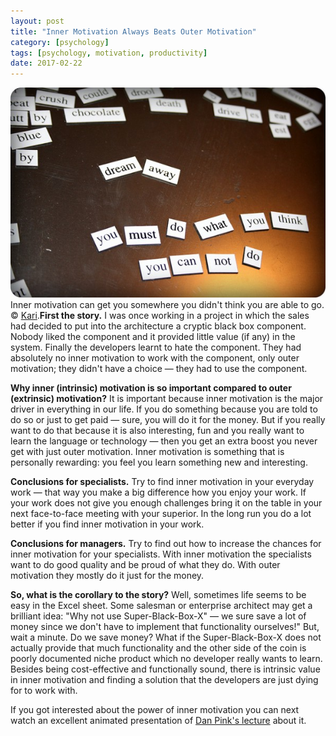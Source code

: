 ```yaml
---
layout: post
title: "Inner Motivation Always Beats Outer Motivation"
category: [psychology]
tags: [psychology, motivation, productivity]
date: 2017-02-22
---
```


  ![](/img/2017-02-22-inner-motivation-always-beats-outer-motivation_img_1.jpeg)Inner motivation can get you somewhere you didn't think you are able to go. © [Kari](https://www.flickr.com/people/designsbykari/).**First the story.** I was once working in a project in which the sales had decided to put into the architecture a cryptic black box component. Nobody liked the component and it provided little value (if any) in the system. Finally the developers learnt to hate the component. They had absolutely no inner motivation to work with the component, only outer motivation; they didn't have a choice — they had to use the component.

**Why inner (intrinsic) motivation is so important compared to outer (extrinsic) motivation?** It is important because inner motivation is the major driver in everything in our life. If you do something because you are told to do so or just to get paid — sure, you will do it for the money. But if you really want to do that because it is also interesting, fun and you really want to learn the language or technology — then you get an extra boost you never get with just outer motivation. Inner motivation is something that is personally rewarding: you feel you learn something new and interesting.

**Conclusions for specialists.** Try to find inner motivation in your everyday work — that way you make a big difference how you enjoy your work. If your work does not give you enough challenges bring it on the table in your next face-to-face meeting with your superior. In the long run you do a lot better if you find inner motivation in your work.

**Conclusions for managers.** Try to find out how to increase the chances for inner motivation for your specialists. With inner motivation the specialists want to do good quality and be proud of what they do. With outer motivation they mostly do it just for the money.

**So, what is the corollary to the story?** Well, sometimes life seems to be easy in the Excel sheet. Some salesman or enterprise architect may get a brilliant idea: "Why not use Super-Black-Box-X" — we sure save a lot of money since we don't have to implement that functionality ourselves!" But, wait a minute. Do we save money? What if the Super-Black-Box-X does not actually provide that much functionality and the other side of the coin is poorly documented niche product which no developer really wants to learn. Besides being cost-effective and functionally sound, there is intrinsic value in inner motivation and finding a solution that the developers are just dying for to work with.

If you got interested about the power of inner motivation you can next watch an excellent animated presentation of [Dan Pink's lecture](https://www.youtube.com/watch?v=u6XAPnuFjJc) about it.

  
